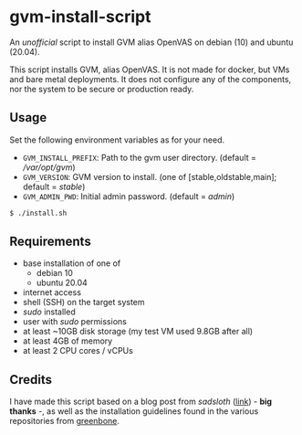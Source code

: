 # gvm-install-script

An *unofficial* script to install GVM alias OpenVAS on debian (10) and ubuntu (20.04).

This script installs GVM, alias OpenVAS. It is not made for docker, but VMs and bare metal deployments. It does not configure any of the components, nor the system to be secure or production ready.

## Usage

Set the following environment variables as for your need.

- `GVM_INSTALL_PREFIX`: Path to the gvm user directory. (default = */var/opt/gvm*)
- `GVM_VERSION`: GVM version to install. (one of [stable,oldstable,main]; default = *stable*)
- `GVM_ADMIN_PWD`: Initial admin password. (default = *admin*)

```bash
$ ./install.sh
```

## Requirements

- base installation of one of
  - debian 10
  - ubuntu 20.04
- internet access
- shell (SSH) on the target system
- *sudo* installed
- user with *sudo* permissions
- at least ~10GB disk storage (my test VM used 9.8GB after all)
- at least 4GB of memory
- at least 2 CPU cores / vCPUs

## Credits

I have made this script based on a blog post from *sadsloth* ([link](https://sadsloth.net/post/install-gvm11-src-on-debian/)) - **big thanks**  -, as well as the installation guidelines found in the various repositories from [greenbone](https://github.com/greenbone).
